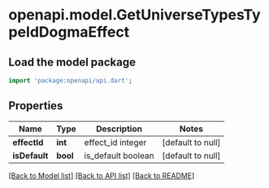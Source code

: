 # openapi.model.GetUniverseTypesTypeIdDogmaEffect

## Load the model package
```dart
import 'package:openapi/api.dart';
```

## Properties
Name | Type | Description | Notes
------------ | ------------- | ------------- | -------------
**effectId** | **int** | effect_id integer | [default to null]
**isDefault** | **bool** | is_default boolean | [default to null]

[[Back to Model list]](../README.md#documentation-for-models) [[Back to API list]](../README.md#documentation-for-api-endpoints) [[Back to README]](../README.md)


